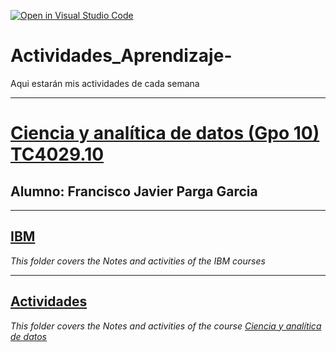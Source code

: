 [![Open in Visual Studio Code](https://classroom.github.com/assets/open-in-vscode-c66648af7eb3fe8bc4f294546bfd86ef473780cde1dea487d3c4ff354943c9ae.svg)](https://classroom.github.com/online_ide?assignment_repo_id=8478570&assignment_repo_type=AssignmentRepo)
# Actividades_Aprendizaje-
Aqui estarán mis actividades de cada semana
___

# [Ciencia y analítica de datos (Gpo 10) TC4029.10](https://experiencia21.tec.mx/courses/320440)

## Alumno: **Francisco Javier Parga Garcia**
___

## [IBM](https://github.com/PosgradoMNA/actividades-de-aprendizaje-fco-parga/tree/main/IBM)
_This folder covers the Notes and activities of the IBM courses_

___

## [Actividades](https://github.com/PosgradoMNA/actividades-de-aprendizaje-fco-parga/tree/main/Actividades)
_This folder covers the Notes and activities of the course [Ciencia y analítica de datos](https://experiencia21.tec.mx/courses/320440)_ 
